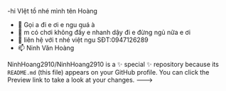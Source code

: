 -hi  VIệt tồ nhé mình tên Hoàng
- 👀  Gọi a đi e ơi e ngu quá à 
- 🌱  m có chơi không đấy e nhanh dậy đi e đừng ngủ nữa e ơi
- 💞️ liên hệ với t nhé việt ngu SĐT:0947126289
- 📫 Ninh Văn Hoàng 

<!m gặp khó khắn gì gọi anh nhé e việt>
NinhHoang2910/NinhHoang2910 is a ✨ special ✨ repository because its `README.md` (this file) appears on your GitHub profile.
You can click the Preview link to take a look at your changes.
--->
